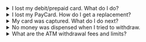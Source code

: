 <details>
  <summary>I lost my debit/prepaid card. What do I do?</summary>
  For lost or stolen cards, you need to immediately call our Contact Center hotline at (02) 88-700-700 for your account security. Our bank officers will guide you with the process, including how to get a replacement card. You may also visit any Metrobank branch should you wish to replace the card.
</details>

<details>
  <summary>I lost my PayCard. How do I get a replacement?</summary>
  Inform your company regarding your lost PayCard and you will be issued a replacement card immediately. Your company will then inform Metrobank about the lost card and to transfer all the remaining balance to the new PayCard.
</details>

<details>
  <summary>My card was captured. What do I do next?</summary>
  If your card has been captured by one of our ATM terminals, you may coordinate immediately with the branch where the ATM is located. For ATM terminals outside of any of our branches, you need to call our Contact Center hotline at (02) 88-700-700 or email [customercare@metrobank.com.ph](mailto:customercare@metrobank.com.ph) for assistance.
</details>

<details>
  <summary>No money was dispensed when I tried to withdraw.</summary>
  Please monitor your bank account within 24 hours for your balance to be updated. Otherwise, call our Contact Center at (02) 88-700-700 or email the Customer Service Team: [customercare@metrobank.com.ph](mailto:customercare@metrobank.com.ph).
</details>

<details>
  <summary>What are the ATM withdrawal fees and limits?</summary>
  See our ATM fees below:

  Metrobank
    Balance inquiry and withdrawal -- Free

  PSBank
    Balance inquiry -- Free
    Withdrawal -- PHP 7.50
  

  Other cards
    - Balance inquiry -- PHP 2.00
    - Withdrawal -- PHP 18.00
  - **International cards**
    - Balance inquiry -- USD 1.00
    - Withdrawal -- USD 3.50
  - **Withdrawal limit**
    - The limit per withdrawal is PHP 10,000. The maximum limit in total withdrawals per day is PHP 50,000.
  Call our Contact Center at (02) 88-700-700 should you need to adjust your withdrawal limit.
</details>
